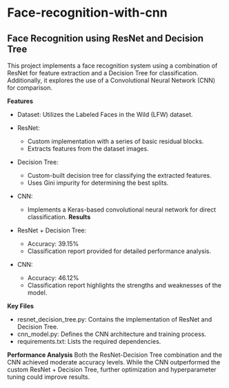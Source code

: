 # Face-recognition-with-cnn

## Face Recognition using ResNet and Decision Tree
This project implements a face recognition system using a combination of ResNet for feature extraction and a Decision Tree for classification. Additionally, it explores the use of a Convolutional Neural Network (CNN) for comparison.

**Features**
- Dataset: Utilizes the Labeled Faces in the Wild (LFW) dataset.
- ResNet:
   - Custom implementation with a series of basic residual blocks.
   -  Extracts features from the dataset images.
- Decision Tree:
   - Custom-built decision tree for classifying the extracted features.
   - Uses Gini impurity for determining the best splits.
- CNN:
   - Implements a Keras-based convolutional neural network for direct classification.
**Results**
- ResNet + Decision Tree:

   - Accuracy: 39.15%
   - Classification report provided for detailed performance analysis.
- CNN:

   - Accuracy: 46.12%
   - Classification report highlights the strengths and weaknesses of the model.


**Key Files**
- resnet_decision_tree.py: Contains the implementation of ResNet and Decision Tree.
- cnn_model.py: Defines the CNN architecture and training process.
- requirements.txt: Lists the required dependencies.

**Performance Analysis**
Both the ResNet-Decision Tree combination and the CNN achieved moderate accuracy levels. While the CNN outperformed the custom ResNet + Decision Tree, further optimization and hyperparameter tuning could improve results.
